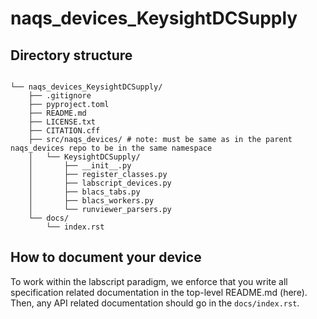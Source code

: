 # naqs_devices_KeysightDCSupply

## Directory structure

```text

└── naqs_devices_KeysightDCSupply/
    ├── .gitignore
    ├── pyproject.toml
    ├── README.md
    ├── LICENSE.txt
    ├── CITATION.cff
    ├── src/naqs_devices/ # note: must be same as in the parent naqs_devices repo to be in the same namespace
    │   └── KeysightDCSupply/
    │       ├── __init__.py
    │       ├── register_classes.py
    │       ├── labscript_devices.py
    │       ├── blacs_tabs.py
    │       ├── blacs_workers.py
    │       └── runviewer_parsers.py
    └── docs/
        └── index.rst

```

## How to document your device

To work within the labscript paradigm, we enforce that you write all
specification related documentation in the top-level README.md (here). Then,
any API related documentation should go in the `docs/index.rst`.

